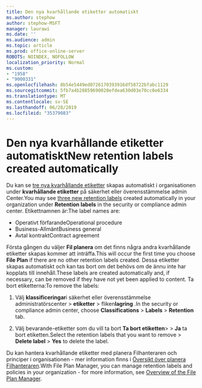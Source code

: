 ```yaml
---
title: Den nya kvarhållande etiketter automatiskt
ms.author: stephow
author: stephow-MSFT
manager: laurawi
ms.date: ''
ms.audience: admin
ms.topic: article
ms.prod: office-online-server
ROBOTS: NOINDEX, NOFOLLOW
localization_priority: Normal
ms.custom:
- "1958"
- "9000331"
ms.openlocfilehash: 8b54e5449ed0726170393916df58722bfabc1129
ms.sourcegitcommit: 5fb7a4b28859690020efdea630d03e70cc0e6334
ms.translationtype: MT
ms.contentlocale: sv-SE
ms.lasthandoff: 06/28/2019
ms.locfileid: "35379083"
---
```

# <a name="new-retention-labels-created-automatically"></a><span data-ttu-id="c6a81-102">Den nya kvarhållande etiketter automatiskt</span><span class="sxs-lookup"><span data-stu-id="c6a81-102">New retention labels created automatically</span></span>

<span data-ttu-id="c6a81-103">Du kan se [tre nya kvarhållande etiketter](https://docs.microsoft.com/office365/securitycompliance/file-plan-manager#default-retention-labels-and-label-policy) skapas automatiskt i organisationen under **kvarhållande etiketter** på säkerhet eller överensstämmelse admin Center.</span><span class="sxs-lookup"><span data-stu-id="c6a81-103">You may see [three new retention labels](https://docs.microsoft.com/office365/securitycompliance/file-plan-manager#default-retention-labels-and-label-policy) created automatically in your organization under **Retention labels** in the security or compliance admin center.</span></span> <span data-ttu-id="c6a81-104">Etikettnamnen är:</span><span class="sxs-lookup"><span data-stu-id="c6a81-104">The label names are:</span></span>

- <span data-ttu-id="c6a81-105">Operativt förfarande</span><span class="sxs-lookup"><span data-stu-id="c6a81-105">Operational procedure</span></span>
- <span data-ttu-id="c6a81-106">Business-Allmänt</span><span class="sxs-lookup"><span data-stu-id="c6a81-106">Business general</span></span>
- <span data-ttu-id="c6a81-107">Avtal kontrakt</span><span class="sxs-lookup"><span data-stu-id="c6a81-107">Contract agreement</span></span>

<span data-ttu-id="c6a81-108">Första gången du väljer **Fil planera** om det finns några andra kvarhållande etiketter skapas kommer att inträffa.</span><span class="sxs-lookup"><span data-stu-id="c6a81-108">This will occur the first time you choose **File Plan** if there are no other retention labels created.</span></span> <span data-ttu-id="c6a81-109">Dessa etiketter skapas automatiskt och kan tas bort om det behövs om de ännu inte har kopplats till innehåll.</span><span class="sxs-lookup"><span data-stu-id="c6a81-109">These labels are created automatically and, if necessary, can be removed if they have not yet been applied to content.</span></span> <span data-ttu-id="c6a81-110">Ta bort etiketterna:</span><span class="sxs-lookup"><span data-stu-id="c6a81-110">To remove the labels:</span></span>

1. <span data-ttu-id="c6a81-111">Välj **klassificeringar**i säkerhet eller överensstämmelse administratörscenter > **etiketter** > fliken**lagring** .</span><span class="sxs-lookup"><span data-stu-id="c6a81-111">In the security or compliance admin center, choose **Classifications** > **Labels** > **Retention** tab.</span></span>

1. <span data-ttu-id="c6a81-112">Välj bevarande-etiketter som du vill ta bort **Ta bort etiketten**> > **Ja** ta bort etiketten.</span><span class="sxs-lookup"><span data-stu-id="c6a81-112">Select the retention labels that you want to remove > **Delete label** > **Yes** to delete the label.</span></span>

<span data-ttu-id="c6a81-113">Du kan hantera kvarhållande etiketter med planera Filhanteraren och principer i organisationen - mer information finns i [Översikt över planera Filhanteraren](https://docs.microsoft.com/office365/securitycompliance/file-plan-manager).</span><span class="sxs-lookup"><span data-stu-id="c6a81-113">With File Plan Manager, you can manage retention labels and policies in your organization - for more information, see [Overview of the File Plan Manager](https://docs.microsoft.com/office365/securitycompliance/file-plan-manager).</span></span>